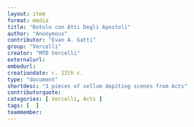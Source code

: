 ```yaml
---
layout: item
format: media
title: "Rotolo con Atti Degli Apostoli"
author: "Anonymous"
contributor: "Evan A. Gatti"
group: "Vercelli"
creator: "MTD Vercelli"
externalurl: 
embedurl: 
creationdate: c. 13th c.
type: "document"
shortdesc: "3 pieces of vellum depiting scenes from Acts"
contributorquote:
categories: [ Vercelli, Acts ]
tags: [  ]
teammember: 
---
```

